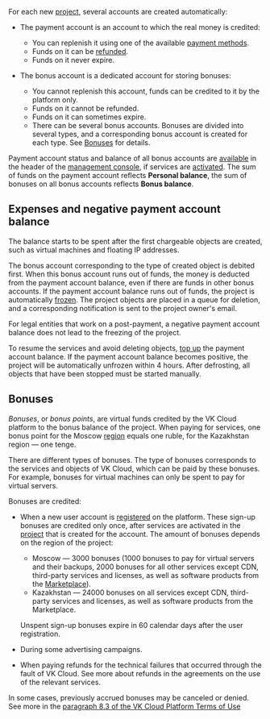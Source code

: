 For each new [project](/en/tools-for-using-services/account/concepts/projects), several accounts are created automatically:

- The payment account is an account to which the real money is credited:

  - You can replenish it using one of the available [payment methods](../payment-methods).
  - Funds on it can be [refunded](../../service-management/refund).
  - Funds on it never expire.

- The bonus account is a dedicated account for storing bonuses:

  - You cannot replenish this account, funds can be credited to it by the platform only.
  - Funds on it cannot be refunded.
  - Funds on it can sometimes expire.
  - There can be several bonus accounts. Bonuses are divided into several types, and a corresponding bonus account is created for each type. See [Bonuses](#bonuses) for details.

Payment account status and balance of all bonus accounts are [available](../../service-management/payment) in the header of the [management console](https://msk.cloud.vk.com/app/), if services are [activated](/en/tools-for-using-services/account/service-management/activation). The sum of funds on the payment account reflects **Personal balance**, the sum of bonuses on all bonus accounts reflects **Bonus balance**.

## Expenses and negative payment account balance

The balance starts to be spent after the first chargeable objects are created, such as virtual machines and floating IP addresses.

The bonus account corresponding to the type of created object is debited first. When this bonus account runs out of funds, the money is deducted from the payment account balance, even if there are funds in other bonus accounts. If the payment account balance runs out of funds, the project is automatically [frozen](/en/tools-for-using-services/account/concepts/projects#automatic_freezing_of_the_project). The project objects are placed in a queue for deletion, and a corresponding notification is sent to the project owner's email.

<info>

For legal entities that work on a post-payment, a negative payment account balance does not lead to the freezing of the project.

</info>

To resume the services and avoid deleting objects, [top up](../../service-management/payment#making_a_payment) the payment account balance. If the payment account balance becomes positive, the project will be automatically unfrozen within 4 hours. After defrosting, all objects that have been stopped must be started manually.

## Bonuses

*Bonuses*, or *bonus points*, are virtual funds credited by the VK Cloud platform to the bonus balance of the project. When paying for services, one bonus point for the Moscow [region](/en/tools-for-using-services/account/concepts/regions) equals one ruble, for the Kazakhstan region — one tenge.

There are different types of bonuses. The type of bonuses corresponds to the services and objects of VK Cloud, which can be paid by these bonuses. For example, bonuses for virtual machines can only be spent to pay for virtual servers.

Bonuses are credited:

- When a new user account is [registered](/en/intro/start/account-registration) on the platform. These sign-up bonuses are credited only once, after services are activated in the [project](/en/tools-for-using-services/account/concepts/projects) that is created for the account. The amount of bonuses depends on the region of the project:

  - Moscow — 3000 bonuses (1000 bonuses to pay for virtual servers and their backups, 2000 bonuses for all other services except CDN, third-party services and licenses, as well as software products from the [Marketplace](https://msk.cloud.vk.com/app/services/marketplace)).
  - Kazakhstan — 24000 bonuses on all services except CDN, third-party services and licenses, as well as software products from the Marketplace.

  <err>

  Unspent sign-up bonuses expire in 60 calendar days after the user registration.

  </err>

- During some advertising campaigns.
- When paying refunds for the technical failures that occurred through the fault of VK Cloud. See more about refunds in the agreements on the use of the relevant services.

<warn>

In some cases, previously accrued bonuses may be canceled or denied. See more in the [paragraph 8.3 of the VK Cloud Platform Terms of Use](/en/intro/start/legal/legal-terms#8_payment_for_company_services)

</warn>
